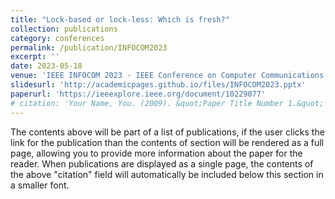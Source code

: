 ```yaml
---
title: "Lock-based or lock-less: Which is fresh?"
collection: publications
category: conferences
permalink: /publication/INFOCOM2023
excerpt: ''
date: 2023-05-18
venue: 'IEEE INFOCOM 2023 - IEEE Conference on Computer Communications'
slidesurl: 'http://academicpages.github.io/files/INFOCOM2023.pptx'
paperurl: 'https://ieeexplore.ieee.org/document/10229077'
# citation: 'Your Name, You. (2009). &quot;Paper Title Number 1.&quot; <i>Journal 1</i>. 1(1).'
---
```


The contents above will be part of a list of publications, if the user clicks the link for the publication than the contents of section will be rendered as a full page, allowing you to provide more information about the paper for the reader. When publications are displayed as a single page, the contents of the above "citation" field will automatically be included below this section in a smaller font.